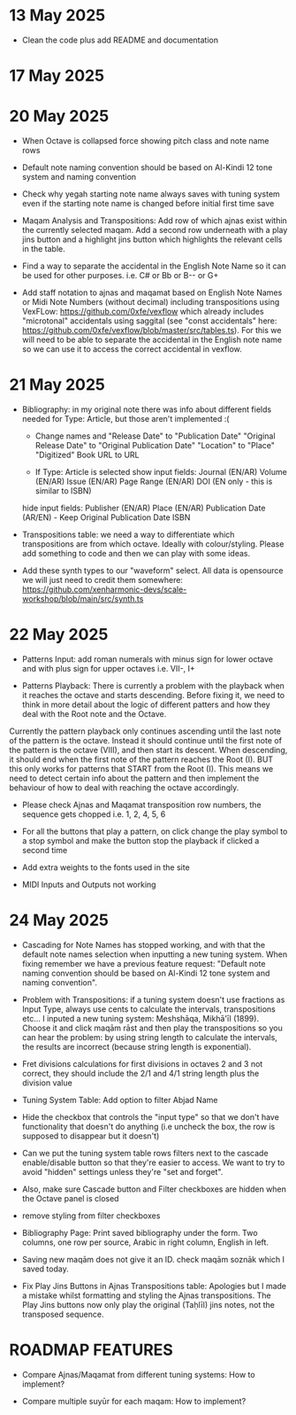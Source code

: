 # 13 May 2025
- Clean the code plus add README and documentation


# 17 May 2025

# 20 May 2025

- When Octave is collapsed force showing pitch class and note name rows

- Default note naming convention should be based on Al-Kindi 12 tone system and naming convention

- Check why yegah starting note name always saves with tuning system even if the starting note name is changed before initial first time save 

- Maqam Analysis and Transpositions: Add row of which ajnas exist within the currently selected maqam. Add a second row underneath with a play jins button and a highlight jins button which highlights the relevant cells in the table.

- Find a way to separate the accidental in the English Note Name so it can be used for other purposes. i.e. C# or Bb or B-- or G+

- Add staff notation to ajnas and maqamat based on English Note Names or Midi Note Numbers (without decimal) including transpositions using VexFLow: https://github.com/0xfe/vexflow which already includes "microtonal" accidentals using saggital (see "const accidentals" here: https://github.com/0xfe/vexflow/blob/master/src/tables.ts). For this we will need to be able to separate the accidental in the English note name so we can use it to access the correct accidental in vexflow. 

# 21 May 2025
- Bibliography: in my original note there was info about different fields needed for Type: Article, but those aren't implemented :(
  - Change names and 
    "Release Date" to "Publication Date"
    "Original Release Date" to "Original Publication Date"
    "Location" to "Place" 
    "Digitized" Book URL to URL

  - If Type: Article is selected 
  show input fields:
    Journal (EN/AR)
    Volume (EN/AR)
    Issue (EN/AR)
    Page Range (EN/AR)
    DOI (EN only - this is similar to ISBN)

  hide input fields:
    Publisher (EN/AR)
    Place (EN/AR)
    Publication Date (AR/EN) - Keep Original Publication Date
    ISBN
    
- Transpositions table: we need a way to differentiate which transpositions are from which octave. Ideally with colour/styling. Please add something to code and then we can play with some ideas.

- Add these synth types to our "waveform" select. All data is opensource we will just need to credit them somewhere:
https://github.com/xenharmonic-devs/scale-workshop/blob/main/src/synth.ts

# 22 May 2025
- Patterns Input: add roman numerals with minus sign for lower octave and with plus sign for upper octaves i.e. VII-, I+

- Patterns Playback: There is currently a problem with the playback when it reaches the octave and starts descending. Before fixing it, we need to think in more detail about the logic of different patters and how they deal with the Root note and the Octave.

Currently the pattern playback only continues ascending until the last note of the pattern is the octave. Instead it should continue until the first note of the pattern is the octave (VIII), and then start its descent. When descending, it should end when the first note of the pattern reaches the Root (I). BUT this only works for patterns that START from the Root (I). This means we need to detect certain info about the pattern and then implement the behaviour of how to deal with reaching the octave accordingly.

- Please check Ajnas and Maqamat transposition row numbers, the sequence gets chopped i.e. 1, 2, 4, 5, 6

- For all the buttons that play a pattern, on click change the play symbol to a stop symbol and make the button stop the playback if clicked a second time

- Add extra weights to the fonts used in the site

- MIDI Inputs and Outputs not working 

# 24 May 2025
- Cascading for Note Names has stopped working, and with that the default note names selection when inputting a new tuning system. When fixing remember we have a previous feature request: "Default note naming convention should be based on Al-Kindi 12 tone system and naming convention".

- Problem with Transpositions: if a tuning system doesn't use fractions as Input Type, always use cents to calculate the intervals, transpositions etc... I inputed a new tuning system: Meshshāqa, Mikhā'īl (1899). Choose it and click maqām rāst and then play the transpositions so you can hear the problem: by using string length to calculate the intervals, the results are incorrect (because string length is exponential).

- Fret divisions calculations for first divisions in octaves 2 and 3 not correct, they should include the 2/1 and 4/1 string length plus the division value

- Tuning System Table: Add option to filter Abjad Name

- ⁠Hide the checkbox that controls the "input type" so that we don't have functionality that doesn't do anything (i.e uncheck the box, the row is supposed to disappear but it doesn't)

- Can we put the tuning system table rows filters next to the cascade enable/disable button so that they're easier to access. We want to try to avoid "hidden" settings unless they're "set and forget". 
- Also, make sure Cascade button and Filter checkboxes are hidden when the Octave panel is closed

- remove styling from filter checkboxes

- Bibliography Page: Print saved bibliography under the form. Two columns, one row per source, Arabic in right column, English in left. 

- Saving new maqām does not give it an ID. check maqām soznāk which I saved today.

- Fix Play Jins Buttons in Ajnas Transpositions table: Apologies but I made a mistake whilst formatting and styling the Ajnas transpositions. The Play Jins buttons now only play the original (Taḥlīl) jins notes, not the transposed sequence.

# ROADMAP FEATURES
- Compare Ajnas/Maqamat from different tuning systems: How to implement?

- Compare multiple suyūr for each maqam: How to implement?